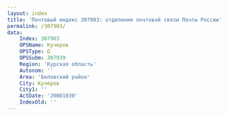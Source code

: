 ```yaml
---
layout: index
title: 'Почтовый индекс 307903: отделение почтовой связи Почты России'
permalink: /307903/
data:
    Index: 307903
    OPSName: Кучеров
    OPSType: О
    OPSSubm: 307939
    Region: 'Курская область'
    Autonom: ''
    Area: 'Беловский район'
    City: Кучеров
    City1: ''
    ActDate: '20001030'
    IndexOld: ''
---
```

